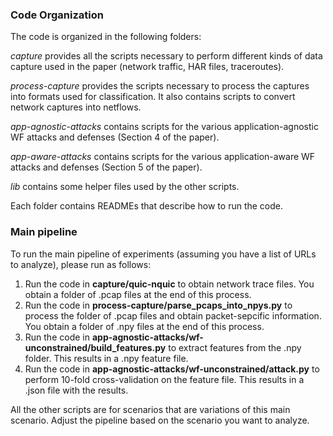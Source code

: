 ### Code Organization

The code is organized in the following folders:

*capture* provides all the scripts necessary to perform different kinds of data capture used in the paper (network traffic, HAR files, traceroutes).

*process-capture* provides the scripts necessary to process the captures into formats used for classification. It also contains scripts to convert network captures into netflows. 

*app-agnostic-attacks* contains scripts for the various application-agnostic WF attacks and defenses (Section 4 of the paper).

*app-aware-attacks* contains scripts for the various application-aware WF attacks and defenses (Section 5 of the paper).

*lib* contains some helper files used by the other scripts.

Each folder contains READMEs that describe how to run the code.


### Main pipeline

To run the main pipeline of experiments (assuming you have a list of URLs to analyze), please run as follows:

1. Run the code in **capture/quic-nquic** to obtain network trace files. You obtain a folder of .pcap files at the end of this process.
2. Run the code in **process-capture/parse_pcaps_into_npys.py** to process the folder of .pcap files and obtain packet-sepcific information. You obtain a folder of .npy files at the end of this process.
3. Run the code in **app-agnostic-attacks/wf-unconstrained/build_features.py** to extract features from the .npy folder. This results in a .npy feature file. 
3. Run the code in **app-agnostic-attacks/wf-unconstrained/attack.py** to perform 10-fold cross-validation on the feature file. This results in a .json file with the results. 


All the other scripts are for scenarios that are variations of this main scenario. Adjust the pipeline based on the scenario you want to analyze. 